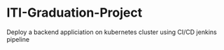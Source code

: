 # ITI-Graduation-Project
Deploy a backend appliciation on kubernetes cluster using CI/CD jenkins pipeline 
